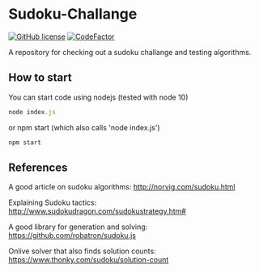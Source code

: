 # Sudoku-Challange

[![GitHub license](https://img.shields.io/badge/license-MIT-blue.svg)](https://github.com/cemusta/Sudoku-Challange/blob/master/LICENSE)
[![CodeFactor](https://www.codefactor.io/repository/github/cemusta/sudoku-challange/badge)](https://www.codefactor.io/repository/github/cemusta/sudoku-challange)

A repository for checking out a sudoku challange and testing algorithms.

## How to start

You can start code using nodejs (tested with node 10)

```javascript
node index.js
```

or npm start (which also calls 'node index.js')

```javascript
npm start
```

## References

A good article on sudoku algorithms: <http://norvig.com/sudoku.html>

Explaining Sudoku tactics: <http://www.sudokudragon.com/sudokustrategy.htm#>

A good library for generation and solving: <https://github.com/robatron/sudoku.js>

Onlive solver that also finds solution counts: <https://www.thonky.com/sudoku/solution-count>
